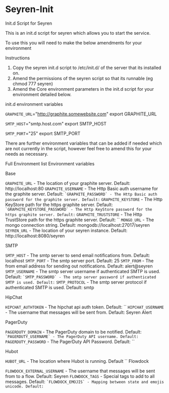Seyren-Init
===========

Init.d Script for Seyren

This is an init.d script for seyren which allows you to start the service.

To use this you will need to make the below amendments for your environment

Instructions

1. Copy the seyren init.d script to /etc/init.d/ of the server that its installed on.
2. Amend the permissions of the seyren script so that its runnable (eg chmod 777 seyren)
3. Amend the Core environment parameters in the init.d script for your environment detailed below.

init.d environment variables

`GRAPHITE_URL`="http://graphite.somewebsite.com"
export GRAPHITE_URL

`SMTP_HOST`="smtp.host.com"
export SMTP_HOST

`SMTP_PORT`="25"
export SMTP_PORT

There are further environment variables that can be added if needed which are not currently in the script, 
however feel free to amend this for your needs as necessary.

Full Environment list
Environment variables

Base

`GRAPHITE_URL` - The location of your graphite server. Default: http://localhost:80
`GRAPHITE_USERNAME` - The Http Basic auth username for the graphite server. 
Default: ``
`GRAPHITE_PASSWORD` - The Http Basic auth password for the graphite server. Default: ``
`GRAPHITE_KEYSTORE` - The Http KeyStore path for the https graphite server. Default: ``
`GRAPHITE_KEYSTORE_PASSWORD` - The Http KeyStore password for the https graphite server. Default: ``
`GRAPHITE_TRUSTSTORE` - The Http TrustStore path for the https graphite server. Default: ``
`MONGO_URL` - The mongo connection string. Default: mongodb://localhost:27017/seyren
`SEYREN_URL` - The location of your seyren instance. Default: http://localhost:8080/seyren

SMTP

`SMTP_HOST` - The smtp server to send email notifications from. Default: localhost
`SMTP_PORT` - The smtp server port. Default: 25
`SMTP_FROM` - The from email address for sending out notifications. Default: alert@seyren
`SMTP_USERNAME` - The smtp server username if authenticated SMTP is used. Default: ``
`SMTP_PASSWORD` - The smtp server password if authenticated SMTP is used. Default: ``
`SMTP_PROTOCOL` - The smtp server protocol if authenticated SMTP is used. Default: smtp

HipChat

`HIPCHAT_AUTHTOKEN` - The hipchat api auth token. Default: ``
`HIPCHAT_USERNAME` - The username that messages will be sent from. Default: Seyren Alert

PagerDuty

`PAGERDUTY_DOMAIN` - The PagerDuty domain to be notified. Default: ``
`PAGERDUTY_USERNAME` - The PagerDuty API username. Default: ``
`PAGERDUTY_PASSWORD` - The PagerDuty API Password. Default: ``

Hubot

`HUBOT_URL` - The location where Hubot is running. Default ``
Flowdock

`FLOWDOCK_EXTERNAL_USERNAME` - The username that messages will be sent from to a flow. Default: Seyren
`FLOWDOCK_TAGS` - Special tags to add to all messages. Default: ``
`FLOWDOCK_EMOJIS` - Mapping between state and emojis unicode. Default: ``
